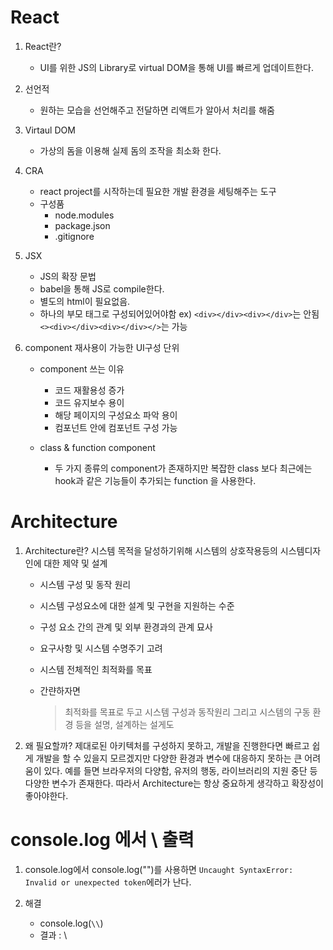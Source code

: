 # React

1. React란?

   - UI를 위한 JS의 Library로 virtual DOM을 통해 UI를 빠르게 업데이트한다.

2. 선언적

   - 원하는 모습을 선언해주고 전달하면 리액트가 알아서 처리를 해줌

3. Virtaul DOM

   - 가상의 돔을 이용해 실제 돔의 조작을 최소화 한다.

4. CRA

   - react project를 시작하는데 필요한 개발 환경을 세팅해주는 도구
   - 구성품
     - node.modules
     - package.json
     - .gitignore

5. JSX

   - JS의 확장 문법
   - babel을 통해 JS로 compile한다.
   - 별도의 html이 필요없음.
   - 하나의 부모 태그로 구성되어있어야함 ex) `<div></div><div></div>`는 안됨 `<><div></div><div></div></>`는 가능

6. component
   재사용이 가능한 UI구성 단위

   - component 쓰는 이유

     - 코드 재활용성 증가
     - 코드 유지보수 용이
     - 해당 페이지의 구성요소 파악 용이
     - 컴포넌트 안에 컴포넌트 구성 가능

   - class & function component
     - 두 가지 종류의 component가 존재하지만 복잡한 class 보다 최근에는 hook과 같은 기능들이 추가되는 function 을 사용한다.

# Architecture

1. Architecture란?
   시스템 목적을 달성하기위해 시스템의 상호작용등의 시스템디자인에 대한 제약 및 설계

   - 시스템 구성 및 동작 원리
   - 시스템 구성요소에 대한 설계 및 구현을 지원하는 수준
   - 구성 요소 간의 관계 및 외부 환경과의 관계 묘사
   - 요구사항 및 시스템 수명주기 고려
   - 시스템 전체적인 최적화를 목표

   - 간랸하자면
     > 최적화를 목표로 두고 시스템 구성과 동작원리 그리고 시스템의 구동 환경 등을 설명, 설계하는 설게도

2. 왜 필요할까?
   제대로된 아키텍처를 구성하지 못하고, 개발을 진행한다면 빠르고 쉽게 개발을 할 수 있을지 모르겠지만 다양한 환경과 변수에 대응하지 못하는 큰 어려움이 있다.
   예를 들면 브라우저의 다양함, 유저의 행동, 라이브러리의 지원 중단 등 다양한 변수가 존재한다.
   따라서 Architecture는 항상 중요하게 생각하고 확장성이 좋아야한다.

# console.log 에서 \ 출력

1. console.log에서 console.log("\")를 사용하면 `Uncaught SyntaxError: Invalid or unexpected token`에러가 난다.

2. 해결
   - console.log(`\\`)
   - 결과 : \

